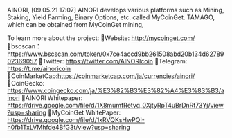 AINORI, [09.05.21 17:07]
AINORI develops various platforms such as Mining, Staking, Yield Farming, Binary Options, etc. called MyCoinGet. TAMAGO, which can be obtained from MyCoinGet mining, 

To learn more about the project:
🔸Website: http://mycoinget.com/
🔸bscscan：https://www.bscscan.com/token/0x7ce4accd9bb261508abd20b134d6278902369057
🔸Twitter: https://twitter.com/AINORIcoin
🔸Telegram: https://t.me/ainoricoin
🔸CoinMarketCap:https://coinmarketcap.com/ja/currencies/ainori/
🔸CoinGecko: https://www.coingecko.com/ja/%E3%82%B3%E3%82%A4%E3%83%B3/ainori
🔸AINORI Whitepaper: https://drive.google.com/file/d/1X8mumfRetvq_0XjtyRpT4uBrDnRt73Yj/view?usp=sharing
🔸MyCoinGet WhitePaper: https://drive.google.com/file/d/1xRVQKsHwPQI-n0fb1TxLVMhfde4BfG3t/view?usp=sharing

